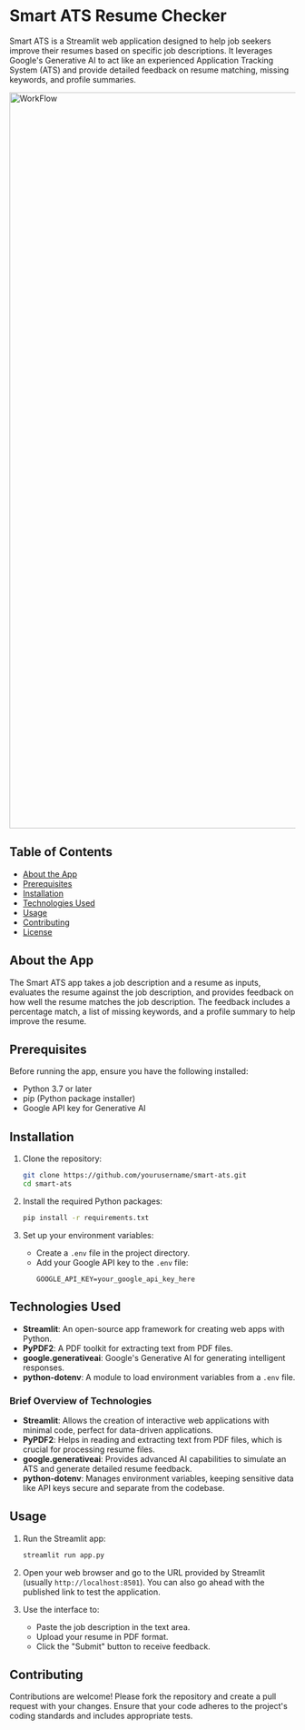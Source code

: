 # Smart ATS Resume Checker
Smart ATS is a Streamlit web application designed to help job seekers improve their resumes based on specific job descriptions. It leverages Google's Generative AI to act like an experienced Application Tracking System (ATS) and provide detailed feedback on resume matching, missing keywords, and profile summaries.

<img width="1296" alt="WorkFlow" src="https://github.com/Deba951/Resume-ATS-Tracking-LLM-Project/assets/83878346/d91a4ebc-14a0-4fec-a278-7b478e2164a6">

## Table of Contents
- [About the App](#about-the-app)
- [Prerequisites](#prerequisites)
- [Installation](#installation)
- [Technologies Used](#technologies-used)
- [Usage](#usage)
- [Contributing](#contributing)
- [License](#license)

## About the App
The Smart ATS app takes a job description and a resume as inputs, evaluates the resume against the job description, and provides feedback on how well the resume matches the job description. The feedback includes a percentage match, a list of missing keywords, and a profile summary to help improve the resume.

## Prerequisites
Before running the app, ensure you have the following installed:
- Python 3.7 or later
- pip (Python package installer)
- Google API key for Generative AI

## Installation
1. Clone the repository:
    ```bash
    git clone https://github.com/yourusername/smart-ats.git
    cd smart-ats
    ```

2. Install the required Python packages:
    ```bash
    pip install -r requirements.txt
    ```

3. Set up your environment variables:
    - Create a `.env` file in the project directory.
    - Add your Google API key to the `.env` file:
        ```
        GOOGLE_API_KEY=your_google_api_key_here
        ```

## Technologies Used
- **Streamlit**: An open-source app framework for creating web apps with Python.
- **PyPDF2**: A PDF toolkit for extracting text from PDF files.
- **google.generativeai**: Google's Generative AI for generating intelligent responses.
- **python-dotenv**: A module to load environment variables from a `.env` file.

### Brief Overview of Technologies
- **Streamlit**: Allows the creation of interactive web applications with minimal code, perfect for data-driven applications.
- **PyPDF2**: Helps in reading and extracting text from PDF files, which is crucial for processing resume files.
- **google.generativeai**: Provides advanced AI capabilities to simulate an ATS and generate detailed resume feedback.
- **python-dotenv**: Manages environment variables, keeping sensitive data like API keys secure and separate from the codebase.

## Usage
1. Run the Streamlit app:
    ```bash
    streamlit run app.py
    ```

2. Open your web browser and go to the URL provided by Streamlit (usually `http://localhost:8501`).
You can also go ahead with the published link to test the application.

3. Use the interface to:
    - Paste the job description in the text area.
    - Upload your resume in PDF format.
    - Click the "Submit" button to receive feedback.

## Contributing
Contributions are welcome! Please fork the repository and create a pull request with your changes. Ensure that your code adheres to the project's coding standards and includes appropriate tests.


